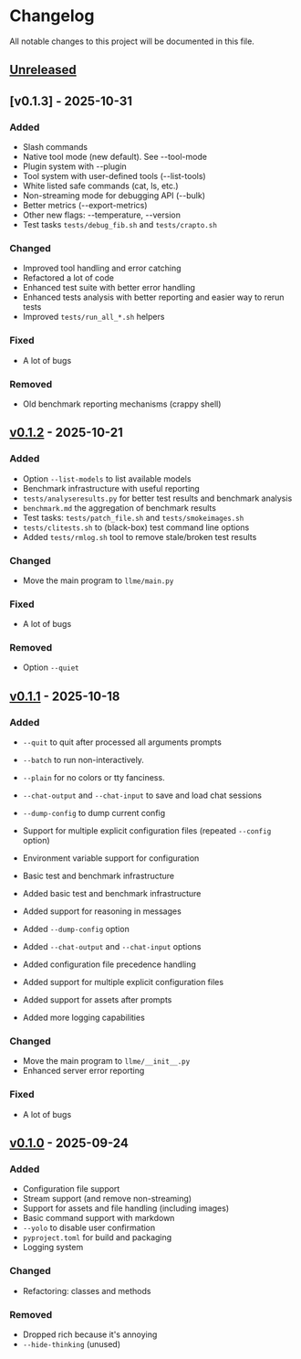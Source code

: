 # Changelog

All notable changes to this project will be documented in this file.

## [Unreleased]

## [v0.1.3] - 2025-10-31

### Added

- Slash commands
- Native tool mode (new default). See --tool-mode
- Plugin system with --plugin
- Tool system with user-defined tools (--list-tools)
- White listed safe commands (cat, ls, etc.)
- Non-streaming mode for debugging API (--bulk)
- Better metrics (--export-metrics)
- Other new flags: --temperature, --version
- Test tasks `tests/debug_fib.sh` and `tests/crapto.sh`

### Changed

- Improved tool handling and error catching
- Refactored a lot of code
- Enhanced test suite with better error handling
- Enhanced tests analysis with better reporting and easier way to rerun tests
- Improved `tests/run_all_*.sh` helpers

### Fixed

- A lot of bugs

### Removed

- Old benchmark reporting mechanisms (crappy shell)


## [v0.1.2] - 2025-10-21

### Added

- Option `--list-models` to list available models
- Benchmark infrastructure with useful reporting
- `tests/analyseresults.py` for better test results and benchmark analysis
- `benchmark.md` the aggregation of benchmark results
- Test tasks: `tests/patch_file.sh` and `tests/smokeimages.sh`
- `tests/clitests.sh` to (black-box) test command line options
- Added `tests/rmlog.sh` tool to remove stale/broken test results

### Changed

- Move the main program to `llme/main.py`

### Fixed

- A lot of bugs

### Removed

- Option `--quiet`


## [v0.1.1] - 2025-10-18

### Added

- `--quit` to quit after processed all arguments prompts
- `--batch` to run non-interactively.
- `--plain` for no colors or tty fanciness.
- `--chat-output` and `--chat-input` to save and load chat sessions
- `--dump-config` to dump current config
- Support for multiple explicit configuration files (repeated `--config` option)
- Environment variable support for configuration
- Basic test and benchmark infrastructure

- Added basic test and benchmark infrastructure
- Added support for reasoning in messages
- Added `--dump-config` option
- Added `--chat-output` and `--chat-input` options
- Added configuration file precedence handling
- Added support for multiple explicit configuration files
- Added support for assets after prompts
- Added more logging capabilities

### Changed

- Move the main program to `llme/__init__.py`
- Enhanced server error reporting

### Fixed

- A lot of bugs


## [v0.1.0] - 2025-09-24

### Added

- Configuration file support
- Stream support (and remove non-streaming)
- Support for assets and file handling (including images)
- Basic command support with markdown
- `--yolo` to disable user confirmation
- `pyproject.toml` for build and packaging
- Logging system

### Changed

- Refactoring: classes and methods

### Removed

- Dropped rich because it's annoying
- `--hide-thinking` (unused)


[Unreleased]: https://github.com/example/project/compare/v0.1.2...HEAD
[v0.1.2]: https://github.com/example/project/compare/v0.1.1...v0.1.2
[v0.1.1]: https://github.com/example/project/compare/v0.1.0...v0.1.1
[v0.1.0]: https://github.com/example/project/commits/v0.1.0

